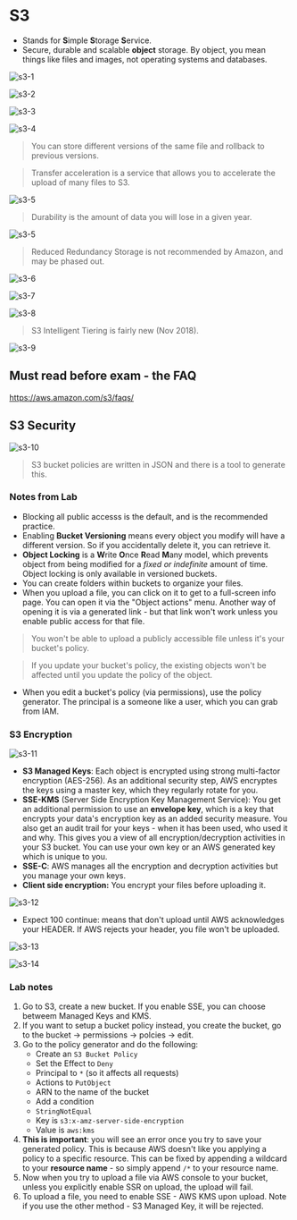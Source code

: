 # S3

- Stands for **S**imple **S**torage **S**ervice.
- Secure, durable and scalable **object** storage. By object, you mean things like files and images, not operating systems and databases.

![s3-1](./img/s3-1.PNG)

![s3-2](./img/s3-2.PNG)

![s3-3](./img/s3-3.PNG)

![s3-4](./img/s3-4.PNG)

> You can store different versions of the same file and rollback to previous versions.

> Transfer acceleration is a service that allows you to accelerate the upload of many files to S3.

![s3-5](./img/s3-5.PNG)

> Durability is the amount of data you will lose in a given year.

![s3-5](./img/s3-5.PNG)

> Reduced Redundancy Storage is not recommended by Amazon, and may be phased out.

![s3-6](./img/s3-6.PNG)

![s3-7](./img/s3-7.PNG)

![s3-8](./img/s3-8.PNG)

> S3 Intelligent Tiering is fairly new (Nov 2018).

![s3-9](./img/s3-9.PNG)

## Must read before exam - the FAQ

https://aws.amazon.com/s3/faqs/

## S3 Security

![s3-10](./img/s3-10.PNG)

> S3 bucket policies are written in JSON and there is a tool to generate this.

### Notes from Lab

- Blocking all public accesss is the default, and is the recommended practice.
- Enabling **Bucket Versioning** means every object you modify will have a different version. So if you accidentally delete it, you can retrieve it.
- **Object Locking** is a **W**rite **O**nce **R**ead **M**any model, which prevents object from being modified for a _fixed or indefinite_ amount of time. Object locking is only available in versioned buckets.
- You can create folders within buckets to organize your files.
- When you upload a file, you can click on it to get to a full-screen info page. You can open it via the "Object actions" menu. Another way of opening it is via a generated link - but that link won't work unless you enable public access for that file.

> You won't be able to upload a publicly accessible file unless it's your bucket's policy.

> If you update your bucket's policy, the existing objects won't be affected until you update the policy of the object.

- When you edit a bucket's policy (via permissions), use the policy generator. The principal is a someone like a user, which you can grab from IAM.

### S3 Encryption

![s3-11](./img/s3-11.PNG)

- **S3 Managed Keys**: Each object is encrypted using strong multi-factor encryption (AES-256). As an additional security step, AWS encryptes the keys using a master key, which they regularly rotate for you.
- **SSE-KMS** (Server Side Encryption Key Management Service): You get an additional permission to use an **envelope key**, which is a key that encrypts your data's encryption key as an added security measure. You also get an audit trail for your keys - when it has been used, who used it and why. This gives you a view of all encryption/decryption activities in your S3 bucket. You can use your own key or an AWS generated key which is unique to you.
- **SSE-C**: AWS manages all the encryption and decryption activities but you manage your own keys.
- **Client side encryption:** You encrypt your files before uploading it.

![s3-12](./img/s3-12.PNG)

- Expect 100 continue: means that don't upload until AWS acknowledges your HEADER. If AWS rejects your header, you file won't be uploaded.

![s3-13](./img/s3-13.PNG)

![s3-14](./img/s3-14.PNG)

### Lab notes

1. Go to S3, create a new bucket. If you enable SSE, you can choose betweem Managed Keys and KMS.
2. If you want to setup a bucket policy instead, you create the bucket, go to the bucket -> permissions -> polcies -> edit.
3. Go to the policy generator and do the following:
   - Create an `S3 Bucket Policy`
   - Set the Effect to `Deny`
   - Principal to `*` (so it affects all requests)
   - Actions to `PutObject`
   - ARN to the name of the bucket
   - Add a condition
   - `StringNotEqual`
   - Key is `s3:x-amz-server-side-encryption`
   - Value is `aws:kms`
4. **This is important**: you will see an error once you try to save your generated policy. This is because AWS doesn't like you applying a policy to a specific resource. This can be fixed by appending a wildcard to your **resource name** - so simply append `/*` to your resource name.
5. Now when you try to upload a file via AWS console to your bucket, unless you explicitly enable SSR on upload, the upload will fail.
6. To upload a file, you need to enable SSE - AWS KMS upon upload. Note if you use the other method - S3 Managed Key, it will be rejected.
